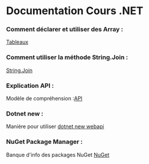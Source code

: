 # Documentation Cours .NET

### Comment déclarer et utiliser des **Array** : 
[Tableaux](https://learn.microsoft.com/fr-fr/dotnet/csharp/language-reference/builtin-types/arrays)

### Comment utiliser la méthode **String.Join** :
[String.Join](https://learn.microsoft.com/fr-fr/dotnet/csharp/language-reference/builtin-types/arrays)

### Explication API : 
Modèle de compréhension :[API](https://aws.amazon.com/fr/what-is/api/#:~:text=Une%20API%20web%20ou%20une,sont%20pas%20des%20services%20web.) 

### Dotnet new :
Manière pour utiliser [dotnet new webapi](https://learn.microsoft.com/en-us/dotnet/core/tools/dotnet-new-sdk-templates#webapi)

### NuGet Package Manager :
Banque d'info des packages NuGet [NuGet](https://www.nuget.org)

